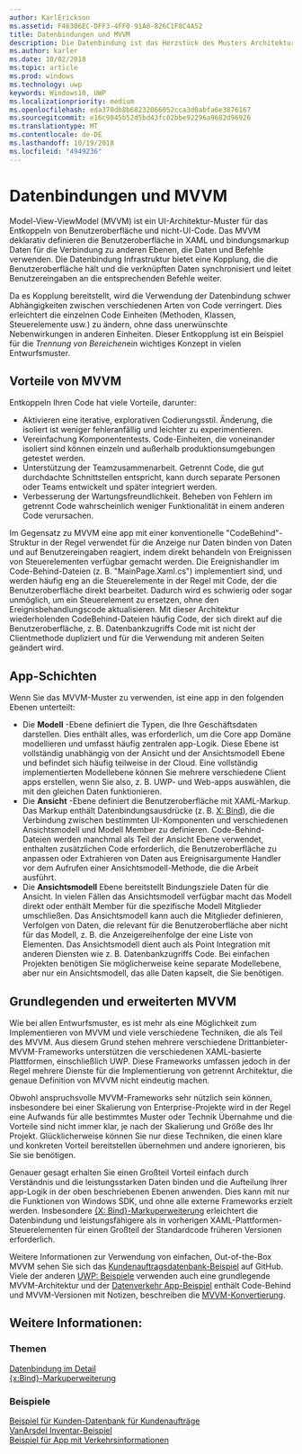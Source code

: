 ```yaml
---
author: KarlErickson
ms.assetid: F46306EC-DFF3-4FF0-91A8-826C1F8C4A52
title: Datenbindungen und MVVM
description: Die Datenbindung ist das Herzstück des Musters Architektur Model-View-ViewModel (MVVM)-UI und ermöglicht die Kopplung zwischen UI und nicht-UI-Code.
ms.author: karler
ms.date: 10/02/2018
ms.topic: article
ms.prod: windows
ms.technology: uwp
keywords: Windows10, UWP
ms.localizationpriority: medium
ms.openlocfilehash: eda370db8b68232066052cca3d0abfa6e3876167
ms.sourcegitcommit: e16c9845b52d5bd43fc02bbe92296a9682d96926
ms.translationtype: MT
ms.contentlocale: de-DE
ms.lasthandoff: 10/19/2018
ms.locfileid: "4949236"
---
```

# <a name="data-binding-and-mvvm"></a>Datenbindungen und MVVM

Model-View-ViewModel (MVVM) ist ein UI-Architektur-Muster für das Entkoppeln von Benutzeroberfläche und nicht-UI-Code. Das MVVM deklarativ definieren die Benutzeroberfläche in XAML und bindungsmarkup Daten für die Verbindung zu anderen Ebenen, die Daten und Befehle verwenden. Die Datenbindung Infrastruktur bietet eine Kopplung, die die Benutzeroberfläche hält und die verknüpften Daten synchronisiert und leitet Benutzereingaben an die entsprechenden Befehle weiter. 

Da es Kopplung bereitstellt, wird die Verwendung der Datenbindung schwer Abhängigkeiten zwischen verschiedenen Arten von Code verringert. Dies erleichtert die einzelnen Code Einheiten (Methoden, Klassen, Steuerelemente usw.) zu ändern, ohne dass unerwünschte Nebenwirkungen in anderen Einheiten. Dieser Entkopplung ist ein Beispiel für die *Trennung von Bereichen*ein wichtiges Konzept in vielen Entwurfsmuster. 

## <a name="benefits-of-mvvm"></a>Vorteile von MVVM

Entkoppeln Ihren Code hat viele Vorteile, darunter:

* Aktivieren eine iterative, explorativen Codierungsstil. Änderung, die isoliert ist weniger fehleranfällig und leichter zu experimentieren.
* Vereinfachung Komponententests. Code-Einheiten, die voneinander isoliert sind können einzeln und außerhalb produktionsumgebungen getestet werden.
* Unterstützung der Teamzusammenarbeit. Getrennt Code, die gut durchdachte Schnittstellen entspricht, kann durch separate Personen oder Teams entwickelt und später integriert werden.
* Verbesserung der Wartungsfreundlichkeit. Beheben von Fehlern im getrennt Code wahrscheinlich weniger Funktionalität in einem anderen Code verursachen.

Im Gegensatz zu MVVM eine app mit einer konventionelle "CodeBehind"-Struktur in der Regel verwendet für die Anzeige nur Daten binden von Daten und auf Benutzereingaben reagiert, indem direkt behandeln von Ereignissen von Steuerelementen verfügbar gemacht werden. Die Ereignishandler im Code-Behind-Dateien (z. B. "MainPage.Xaml.cs") implementiert sind, und werden häufig eng an die Steuerelemente in der Regel mit Code, der die Benutzeroberfläche direkt bearbeitet. Dadurch wird es schwierig oder sogar unmöglich, um ein Steuerelement zu ersetzen, ohne den Ereignisbehandlungscode aktualisieren. Mit dieser Architektur wiederholenden CodeBehind-Dateien häufig Code, der sich direkt auf die Benutzeroberfläche, z. B. Datenbankzugriffs Code mit ist nicht der Clientmethode dupliziert und für die Verwendung mit anderen Seiten geändert wird.

## <a name="app-layers"></a>App-Schichten

Wenn Sie das MVVM-Muster zu verwenden, ist eine app in den folgenden Ebenen unterteilt:

* Die **Modell** -Ebene definiert die Typen, die Ihre Geschäftsdaten darstellen. Dies enthält alles, was erforderlich, um die Core app Domäne modellieren und umfasst häufig zentralen app-Logik. Diese Ebene ist vollständig unabhängig von der Ansicht und der Ansichtsmodell Ebene und befindet sich häufig teilweise in der Cloud. Eine vollständig implementierten Modellebene können Sie mehrere verschiedene Client apps erstellen, wenn Sie also, z. B. UWP- und Web-apps auswählen, die mit den gleichen Daten funktionieren.
* Die **Ansicht** -Ebene definiert die Benutzeroberfläche mit XAML-Markup. Das Markup enthält Datenbindungsausdrücke (z. B. [X: Bind](https://docs.microsoft.com/windows/uwp/xaml-platform/x-bind-markup-extension)), die die Verbindung zwischen bestimmten UI-Komponenten und verschiedenen Ansichtsmodell und Modell Member zu definieren. Code-Behind-Dateien werden manchmal als Teil der Ansicht Ebene verwendet, enthalten zusätzlichen Code erforderlich, die Benutzeroberfläche zu anpassen oder Extrahieren von Daten aus Ereignisargumente Handler vor dem Aufrufen einer Ansichtsmodell-Methode, die die Arbeit ausführt. 
* Die **Ansichtsmodell** Ebene bereitstellt Bindungsziele Daten für die Ansicht. In vielen Fällen das Ansichtsmodell verfügbar macht das Modell direkt oder enthält Member für die spezifische Modell Mitglieder umschließen. Das Ansichtsmodell kann auch die Mitglieder definieren, Verfolgen von Daten, die relevant für die Benutzeroberfläche aber nicht für das Modell, z. B. die Anzeigereihenfolge der eine Liste von Elementen. Das Ansichtsmodell dient auch als Point Integration mit anderen Diensten wie z. B. Datenbankzugriffs Code. Bei einfachen Projekten benötigen Sie möglicherweise keine separate Modellebene, aber nur ein Ansichtsmodell, das alle Daten kapselt, die Sie benötigen. 

## <a name="basic-and-advanced-mvvm"></a>Grundlegenden und erweiterten MVVM

Wie bei allen Entwurfsmuster, es ist mehr als eine Möglichkeit zum Implementieren von MVVM und viele verschiedene Techniken, die als Teil des MVVM. Aus diesem Grund stehen mehrere verschiedene Drittanbieter-MVVM-Frameworks unterstützen die verschiedenen XAML-basierte Plattformen, einschließlich UWP. Diese Frameworks umfassen jedoch in der Regel mehrere Dienste für die Implementierung von getrennt Architektur, die genaue Definition von MVVM nicht eindeutig machen. 

Obwohl anspruchsvolle MVVM-Frameworks sehr nützlich sein können, insbesondere bei einer Skalierung von Enterprise-Projekte wird in der Regel eine Aufwands für alle bestimmtes Muster oder Technik Übernahme und die Vorteile sind nicht immer klar, je nach der Skalierung und Größe des Ihr Projekt. Glücklicherweise können Sie nur diese Techniken, die einen klare und konkreten Vorteil bereitstellen übernehmen und andere ignorieren, bis Sie sie benötigen. 

Genauer gesagt erhalten Sie einen Großteil Vorteil einfach durch Verständnis und die leistungsstarken Daten binden und die Aufteilung Ihrer app-Logik in der oben beschriebenen Ebenen anwenden. Dies kann mit nur die Funktionen von Windows SDK, und ohne alle externe Frameworks erzielt werden. Insbesondere [{X: Bind}-Markuperweiterung](https://docs.microsoft.com/windows/uwp/xaml-platform/x-bind-markup-extension) erleichtert die Datenbindung und leistungsfähigere als in vorherigen XAML-Plattformen-Steuerelementen für einen Großteil der Standardcode früheren Versionen erforderlich.

Weitere Informationen zur Verwendung von einfachen, Out-of-the-Box MVVM sehen Sie sich das [Kundenauftragsdatenbank-Beispiel](https://github.com/Microsoft/Windows-appsample-customers-orders-database) auf GitHub. Viele der anderen [UWP: Beispiele](https://github.com/Microsoft?q=windows-appsample
) verwenden auch eine grundlegende MVVM-Architektur und der [Datenverkehr App-Beispiel](https://github.com/Microsoft/Windows-appsample-trafficapp) enthält Code-Behind und MVVM-Versionen mit Notizen, beschreiben die [MVVM-Konvertierung](https://github.com/Microsoft/Windows-appsample-trafficapp/blob/MVVM/MVVM.md). 

## <a name="see-also"></a>Weitere Informationen:

### <a name="topics"></a>Themen

[Datenbindung im Detail](https://docs.microsoft.com/windows/uwp/data-binding/data-binding-in-depth)  
[{x:Bind}-Markuperweiterung](https://docs.microsoft.com/windows/uwp/xaml-platform/x-bind-markup-extension)  

### <a name="samples"></a>Beispiele

[Beispiel für Kunden-Datenbank für Kundenaufträge](https://github.com/Microsoft/Windows-appsample-customers-orders-database)  
[VanArsdel Inventar-Beispiel](https://github.com/Microsoft/InventorySample)  
[Beispiel für App mit Verkehrsinformationen](https://github.com/Microsoft/Windows-appsample-trafficapp)  
